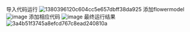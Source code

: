 导入代码运行
![1380396120c604cc5e657dbff38da925](https://github.com/WarmaHanser/1/assets/165368456/ce3a27c3-4a78-433b-b8df-7f3ef016c571)
添加flowermodel
![image](https://github.com/WarmaHanser/1/assets/165368456/6d84b71a-6fbf-4285-a94d-d645cbde5ece)
添加相应代码
![image](https://github.com/WarmaHanser/1/assets/165368456/ffe5e549-10af-4d91-9408-1c1594aa5ec0)
最终运行结果
![3a4b51f3745a8efcd767c8ead240810a](https://github.com/WarmaHanser/1/assets/165368456/74d91a2e-0e78-429d-b220-d942c6a0a371)


